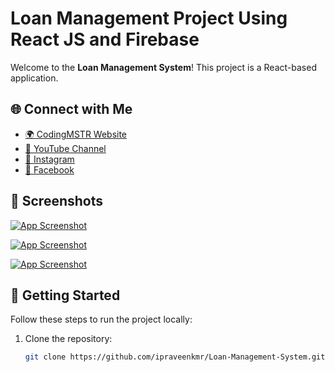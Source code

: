 # Loan Management Project Using React JS and Firebase

Welcome to the **Loan Management System**! This project is a React-based application.

## 🌐 Connect with Me
- [🌍 CodingMSTR Website](https://codingmstr.com)
- [🎥 YouTube Channel](https://www.youtube.com/@codingmstr)
- [📸 Instagram](https://www.instagram.com/codingmstr)
- [📘 Facebook](https://www.facebook.com/procodingmaster)

## 📸 Screenshots

[![App Screenshot](https://codingmstr.com/img/gallery/11733065884.png)](https://codingmstr.com)

[![App Screenshot](https://codingmstr.com/img/snapshot/11733065745.png)](https://codingmstr.com)

[![App Screenshot](https://codingmstr.com/img/snapshot/11733065755.png)](https://codingmstr.com)


## 🚀 Getting Started

Follow these steps to run the project locally:

1. Clone the repository:
   ```bash
   git clone https://github.com/ipraveenkmr/Loan-Management-System.git
